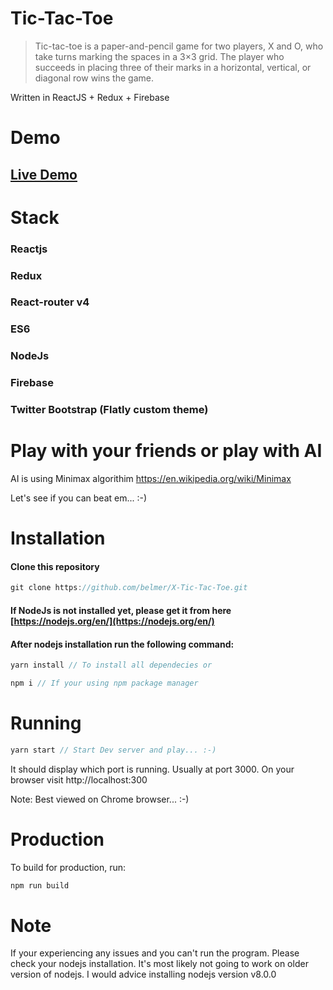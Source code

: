 # Tic-Tac-Toe

>Tic-tac-toe is a paper-and-pencil game for two players, X and O, who take turns marking the spaces in a 3×3 grid. The player who succeeds in placing three of their marks in a horizontal, vertical, or diagonal row wins the game. 

Written in ReactJS + Redux + Firebase
# Demo
## [Live Demo](https://belmer.github.io/)


# Stack
### Reactjs
### Redux
### React-router v4
### ES6
### NodeJs
### Firebase
### Twitter Bootstrap (Flatly custom theme)


# Play with your friends or play with AI
AI is using Minimax algorithim https://en.wikipedia.org/wiki/Minimax

Let's see if you can beat em... :-)

# Installation
#### Clone this repository

```javascript
git clone https://github.com/belmer/X-Tic-Tac-Toe.git
```

#### If NodeJs is not installed yet, please get it from here [https://nodejs.org/en/](https://nodejs.org/en/)

#### After nodejs installation run the following command:

```javascript
yarn install // To install all dependecies or
```

```javascript
npm i // If your using npm package manager
```

# Running

```javascript
yarn start // Start Dev server and play... :-)
```

It should display which port is running. Usually at port 3000. On your browser visit http://localhost:300

Note: Best viewed on Chrome browser... :-)

# Production
To build for production, run:

```javascript
npm run build
```

# Note
If your experiencing any issues and you can't run the program. Please check your nodejs installation. It's most likely not going to work on older version of nodejs. I would advice installing nodejs version v8.0.0